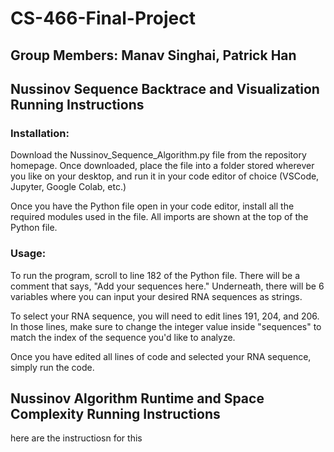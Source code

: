 # CS-466-Final-Project
## Group Members: Manav Singhai, Patrick Han

## Nussinov Sequence Backtrace and Visualization Running Instructions
### Installation:
Download the Nussinov_Sequence_Algorithm.py file from the repository homepage. Once downloaded, place the file into a folder stored wherever you like on your desktop, and run it in your code editor of choice (VSCode, Jupyter, Google Colab, etc.)

Once you have the Python file open in your code editor, install all the required modules used in the file. All imports are shown at the top of the Python file.


### Usage:
To run the program, scroll to line 182 of the Python file. There will be a comment that says, "Add your sequences here." Underneath, there will be 6 variables where you can input your desired RNA sequences as strings. 

To select your RNA sequence, you will need to edit lines 191, 204, and 206. In those lines, make sure to change the integer value inside "sequences" to match the index of the sequence you'd like to analyze.

Once you have edited all lines of code and selected your RNA sequence, simply run the code.

## Nussinov Algorithm Runtime and Space Complexity Running Instructions
here are the instructiosn for this
